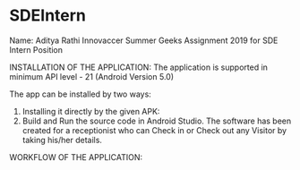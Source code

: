 # SDEIntern
Name: Aditya Rathi 
Innovaccer Summer Geeks Assignment 2019 for SDE Intern Position 

INSTALLATION OF THE APPLICATION:
The application is supported in minimum API level - 21 (Android Version 5.0)

The app can be installed by two ways: 
1. Installing it directly by the given APK:
2. Build and Run the source code in Android Studio.
The software has been created for a receptionist who can Check in or Check out any Visitor by taking his/her details. 

WORKFLOW OF THE APPLICATION: 

